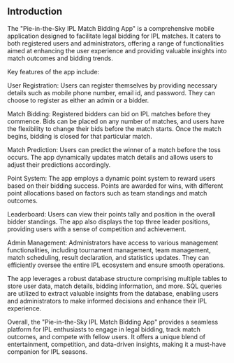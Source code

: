 ## Introduction
The "Pie-in-the-Sky IPL Match Bidding App" is a comprehensive mobile application designed to facilitate legal bidding for IPL matches. It caters to both registered users and administrators, offering a range of functionalities aimed at enhancing the user experience and providing valuable insights into match outcomes and bidding trends.

Key features of the app include:

User Registration: Users can register themselves by providing necessary details such as mobile phone number, email id, and password. They can choose to register as either an admin or a bidder.

Match Bidding: Registered bidders can bid on IPL matches before they commence. Bids can be placed on any number of matches, and users have the flexibility to change their bids before the match starts. Once the match begins, bidding is closed for that particular match.

Match Prediction: Users can predict the winner of a match before the toss occurs. The app dynamically updates match details and allows users to adjust their predictions accordingly.

Point System: The app employs a dynamic point system to reward users based on their bidding success. Points are awarded for wins, with different point allocations based on factors such as team standings and match outcomes.

Leaderboard: Users can view their points tally and position in the overall bidder standings. The app also displays the top three leader positions, providing users with a sense of competition and achievement.

Admin Management: Administrators have access to various management functionalities, including tournament management, team management, match scheduling, result declaration, and statistics updates. They can efficiently oversee the entire IPL ecosystem and ensure smooth operations.

The app leverages a robust database structure comprising multiple tables to store user data, match details, bidding information, and more. SQL queries are utilized to extract valuable insights from the database, enabling users and administrators to make informed decisions and enhance their IPL experience.

Overall, the "Pie-in-the-Sky IPL Match Bidding App" provides a seamless platform for IPL enthusiasts to engage in legal bidding, track match outcomes, and compete with fellow users. It offers a unique blend of entertainment, competition, and data-driven insights, making it a must-have companion for IPL seasons.






